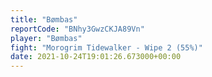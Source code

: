 ```yaml
---
title: "Bømbas"
reportCode: "BNhy3GwzCKJA89Vn"
player: "Bømbas"
fight: "Morogrim Tidewalker - Wipe 2 (55%)"
date: 2021-10-24T19:01:26.673000+00:00
---
```

